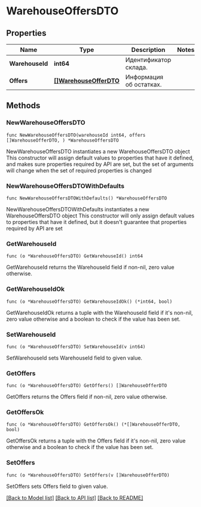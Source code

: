 # WarehouseOffersDTO

## Properties

Name | Type | Description | Notes
------------ | ------------- | ------------- | -------------
**WarehouseId** | **int64** | Идентификатор склада. | 
**Offers** | [**[]WarehouseOfferDTO**](WarehouseOfferDTO.md) | Информация об остатках. | 

## Methods

### NewWarehouseOffersDTO

`func NewWarehouseOffersDTO(warehouseId int64, offers []WarehouseOfferDTO, ) *WarehouseOffersDTO`

NewWarehouseOffersDTO instantiates a new WarehouseOffersDTO object
This constructor will assign default values to properties that have it defined,
and makes sure properties required by API are set, but the set of arguments
will change when the set of required properties is changed

### NewWarehouseOffersDTOWithDefaults

`func NewWarehouseOffersDTOWithDefaults() *WarehouseOffersDTO`

NewWarehouseOffersDTOWithDefaults instantiates a new WarehouseOffersDTO object
This constructor will only assign default values to properties that have it defined,
but it doesn't guarantee that properties required by API are set

### GetWarehouseId

`func (o *WarehouseOffersDTO) GetWarehouseId() int64`

GetWarehouseId returns the WarehouseId field if non-nil, zero value otherwise.

### GetWarehouseIdOk

`func (o *WarehouseOffersDTO) GetWarehouseIdOk() (*int64, bool)`

GetWarehouseIdOk returns a tuple with the WarehouseId field if it's non-nil, zero value otherwise
and a boolean to check if the value has been set.

### SetWarehouseId

`func (o *WarehouseOffersDTO) SetWarehouseId(v int64)`

SetWarehouseId sets WarehouseId field to given value.


### GetOffers

`func (o *WarehouseOffersDTO) GetOffers() []WarehouseOfferDTO`

GetOffers returns the Offers field if non-nil, zero value otherwise.

### GetOffersOk

`func (o *WarehouseOffersDTO) GetOffersOk() (*[]WarehouseOfferDTO, bool)`

GetOffersOk returns a tuple with the Offers field if it's non-nil, zero value otherwise
and a boolean to check if the value has been set.

### SetOffers

`func (o *WarehouseOffersDTO) SetOffers(v []WarehouseOfferDTO)`

SetOffers sets Offers field to given value.



[[Back to Model list]](../README.md#documentation-for-models) [[Back to API list]](../README.md#documentation-for-api-endpoints) [[Back to README]](../README.md)


